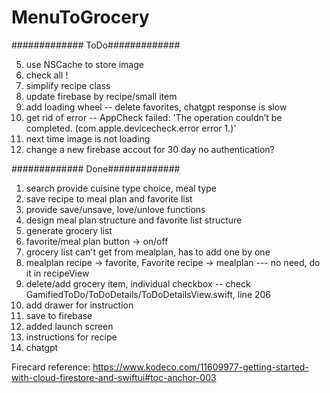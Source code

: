 # MenuToGrocery

#############
ToDo#############

5. use NSCache to store image
7. check all ! 
13. simplify recipe class
14. update firebase by recipe/small item
16. add loading wheel -- delete favorites, chatgpt response is slow
18. get rid of error -- AppCheck failed: 'The operation couldn’t be completed. (com.apple.devicecheck.error error 1.)'
19. next time image is not loading
20. change a new firebase accout for 30 day no authentication?

#############
Done#############
1. search provide cuisine type choice, meal type
2. save recipe to meal plan and favorite list
0. provide save/unsave, love/unlove functions 
1. design meal plan structure and favorite list structure
3. generate grocery list
8. favorite/meal plan button -> on/off
9. grocery list can't get from mealplan, has to add one by one
10. mealplan recipe -> favorite,  Favorite recipe -> mealplan --- no need, do it in recipeView
11. delete/add grocery item, individual checkbox  -- check GamifiedToDo/ToDoDetails/ToDoDetailsView.swift, line 206
15. add drawer for instruction
4. save to firebase
6. added launch screen
12. instructions for recipe
17. chatgpt

Firecard reference: https://www.kodeco.com/11609977-getting-started-with-cloud-firestore-and-swiftui#toc-anchor-003

